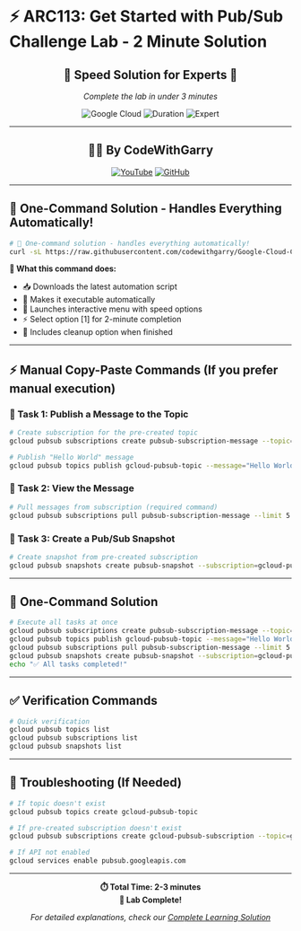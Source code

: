# ⚡ ARC113: Get Started with Pub/Sub Challenge Lab - 2 Minute Solution

<div align="center">

## 🚀 **Speed Solution for Experts** 🚀
*Complete the lab in under 3 minutes*

![Google Cloud](https://img.shields.io/badge/Google%20Cloud-4285F4?style=for-the-badge&logo=google-cloud&logoColor=white)
![Duration](https://img.shields.io/badge/Duration-2--3%20min-red?style=for-the-badge)
![Expert](https://img.shields.io/badge/Level-Expert-purple?style=for-the-badge)

</div>

---

<div align="center">

## 👨‍💻 **By CodeWithGarry**

[![YouTube](https://img.shields.io/badge/YouTube-codewithgarry-FF0000?style=for-the-badge&logo=youtube)](https://youtube.com/@codewithgarry)
[![GitHub](https://img.shields.io/badge/GitHub-codewithgarry-181717?style=for-the-badge&logo=github)](https://github.com/codewithgarry)

</div>

---

## 🚀 **One-Command Solution - Handles Everything Automatically!**

```bash
# 🚀 One-command solution - handles everything automatically!
curl -sL https://raw.githubusercontent.com/codewithgarry/Google-Cloud-Challenge-Lab-Solutions-Latest/main/1-Beginner:%20Get%20Started%20with%20Google%20Cloud/Challenge%20Lab%20Solutions/02-ARC113-Get-Started-with-Pub-Sub-Challenge-Lab/Pro/solid/arc113-challenge-lab-runner.sh -o arc113-runner.sh && chmod +x arc113-runner.sh && ./arc113-runner.sh
```

**🌟 What this command does:**
- 📥 Downloads the latest automation script
- 🔧 Makes it executable automatically  
- 🚀 Launches interactive menu with speed options
- ⚡ Select option [1] for 2-minute completion
- 🧹 Includes cleanup option when finished

---

## ⚡ **Manual Copy-Paste Commands (If you prefer manual execution)**

### **🎯 Task 1: Publish a Message to the Topic**

```bash
# Create subscription for the pre-created topic
gcloud pubsub subscriptions create pubsub-subscription-message --topic=gcloud-pubsub-topic

# Publish "Hello World" message
gcloud pubsub topics publish gcloud-pubsub-topic --message="Hello World"
```

### **👀 Task 2: View the Message**

```bash
# Pull messages from subscription (required command)
gcloud pubsub subscriptions pull pubsub-subscription-message --limit 5
```

### **📸 Task 3: Create a Pub/Sub Snapshot**

```bash
# Create snapshot from pre-created subscription
gcloud pubsub snapshots create pubsub-snapshot --subscription=gcloud-pubsub-subscription
```

---

## 🎯 **One-Command Solution** 

```bash
# Execute all tasks at once
gcloud pubsub subscriptions create pubsub-subscription-message --topic=gcloud-pubsub-topic && \
gcloud pubsub topics publish gcloud-pubsub-topic --message="Hello World" && \
gcloud pubsub subscriptions pull pubsub-subscription-message --limit 5 && \
gcloud pubsub snapshots create pubsub-snapshot --subscription=gcloud-pubsub-subscription && \
echo "✅ All tasks completed!"
```

---

## ✅ **Verification Commands**

```bash
# Quick verification
gcloud pubsub topics list
gcloud pubsub subscriptions list  
gcloud pubsub snapshots list
```

---

## 🔧 **Troubleshooting (If Needed)**

```bash
# If topic doesn't exist
gcloud pubsub topics create gcloud-pubsub-topic

# If pre-created subscription doesn't exist  
gcloud pubsub subscriptions create gcloud-pubsub-subscription --topic=gcloud-pubsub-topic

# If API not enabled
gcloud services enable pubsub.googleapis.com
```

---

<div align="center">

**⏱️ Total Time: 2-3 minutes**  
**🎉 Lab Complete!**

*For detailed explanations, check our [Complete Learning Solution](./Challenge-Lab-Specific-Solution.md)*

</div>
